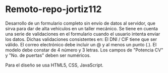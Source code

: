 # Remoto-repo-jortiz112
Desarrollo de un formulario completo sin envío de datos al servidor, que sirva para dar de alta vehículos en un  taller mecánico.
Se tiene en cuenta una serie de validaciones en el formulario cuando el usuario intenta enviar los datos. Dichas validaciones consistentes en:
El DNI / CIF tiene que ser válido.
El correo electrónico debe incluir un @ y al menos un punto (.).
El modelo debe constar de 4 número y 3 letras.
Los campos de "Potencia CV" y "No. de puertas" deben ser numéricos.

Para el diseño se usa HTML5, CSS, JavaScript.
